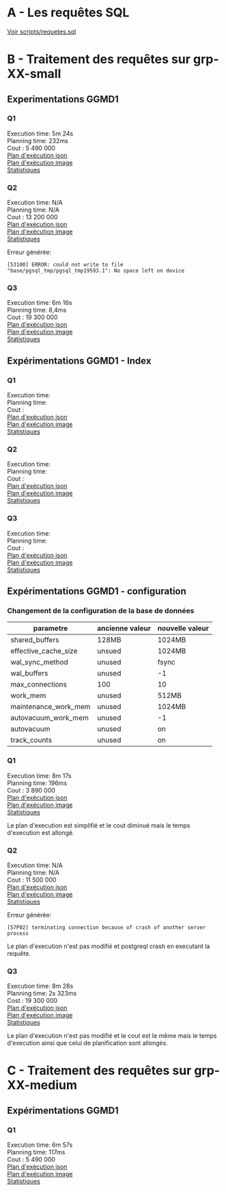 # A - Les requêtes SQL

[Voir scripts/requetes.sql](scripts/requetes.sql)

# B - Traitement des requêtes sur grp-XX-small

## Experimentations GGMD1

### Q1
Execution time: 5m 24s  
Planning time: 232ms  
Cout : 5 490 000  
[Plan d'exécution json](plan_execution/small/q1/Q1_small_base_on_personne.json)  
[Plan d'exécution image](plan_execution/small/q1/Q1_small_base_on_personne.png)  
[Statistiques](plan_execution/small/q1/Q1_small_base_on_personne_stats.png)  

### Q2
Execution time: N/A  
Planning time: N/A  
Cout : 13 200 000  
[Plan d'exécution json](plan_execution/small/q2/Q2_small_base_on_personne.json)  
[Plan d'exécution image](plan_execution/small/q2/Q2_small_base_on_personne.png)  
[Statistiques](plan_execution/small/q2/Q2_small_base_on_personne_stats.png)  

Erreur générée:
```log
[53100] ERROR: could not write to file "base/pgsql_tmp/pgsql_tmp19593.1": No space left on device
```

### Q3
Execution time: 6m 16s  
Planning time: 8,4ms  
Cout : 19 300 000  
[Plan d'exécution json](plan_execution/small/q3/Q3_small_base_on_personne_clean.json)  
[Plan d'exécution image](plan_execution/small/q3/Q3_small_base_on_personne_clean.png)  
[Statistiques](plan_execution/small/q3/Q3_small_base_on_personne_clean_stats.png)  

## Expérimentations GGMD1 - Index 

### Q1
Execution time:   
Planning time:   
Cout :  
[Plan d'exécution json](plan_execution/small/q1/Q1_small_index_on_personne.json)  
[Plan d'exécution image](plan_execution/small/q1/Q1_small_index_on_personne.png)  
[Statistiques](plan_execution/small/q1/Q1_small_index_on_personne_stats.png)  

### Q2
Execution time:   
Planning time:   
Cout :  
[Plan d'exécution json](plan_execution/small/q2/Q2_small_index_on_personne.json)  
[Plan d'exécution image](plan_execution/small/q2/Q2_small_index_on_personne.png)  
[Statistiques](plan_execution/small/q2/Q2_small_index_on_personne_stats.png)  

### Q3
Execution time:   
Planning time:   
Cout :  
[Plan d'exécution json](plan_execution/small/q3/Q3_small_index_on_personne_clean.json)  
[Plan d'exécution image](plan_execution/small/q3/Q3_small_index_on_personne_clean.png)  
[Statistiques](plan_execution/small/q3/Q3_small_index_on_personne_stats_clean.png)  

## Expérimentations GGMD1 - configuration 

### Changement de la configuration de la base de données

| parametre | ancienne valeur | nouvelle valeur |
|-|-|-|
| shared_buffers | 128MB | 1024MB |
| effective_cache_size | unsued | 1024MB |
| wal_sync_method |unused | fsync |
| wal_buffers | unused | -1 |
| max_connections | 100 | 10 |
| work_mem | unused | 512MB |
| maintenance_work_mem | unused | 1024MB |
| autovacuum_work_mem | unused | -1 |
| autovacuum | unused | on |
| track_counts | unused | on |

### Q1
Execution time: 8m 17s  
Planning time: 196ms  
Cout : 3 890 000  
[Plan d'exécution json](plan_execution/small/q1/Q1_small_config_opti_on_personne.json)  
[Plan d'exécution image](plan_execution/small/q1/Q1_small_config_opti_on_personne.png)  
[Statistiques](plan_execution/small/q1/Q1_small_config_opti_on_personne_stats.png)  

Le plan d'execution est simplifié et le cout diminué mais le temps d'execution est allongé.

### Q2

Execution time: N/A  
Planning time: N/A  
Cout :  11 500 000  
[Plan d'exécution json](plan_execution/small/q2/Q2_small_config_opti_on_personne.json)  
[Plan d'exécution image](plan_execution/small/q2/Q2_small_config_opti_on_personne.png)  
[Statistiques](plan_execution/small/q2/Q2_small_config_opti_on_personne_stats.png)

Erreur générée:
```log
[57P02] terminating connection because of crash of another server process
```

Le plan d'execution n'est pas modifié et postgreql crash en executant la requête.

### Q3

Execution time: 8m 28s  
Planning time: 2s 323ms  
Cost : 19 300 000  
[Plan d'exécution json](plan_execution/small/q3/Q3_small_config_opti_on_personne_clean.json)  
[Plan d'exécution image](plan_execution/small/q3/Q3_small_config_opti_on_personne_clean.png)  
[Statistiques](plan_execution/small/q3/Q3_small_config_opti_on_personne_clean_stats.png)  

Le plan d'execution n'est pas modifié et le cout est le même mais le temps d'execution ainsi que celui de planification sont allongés.

# C - Traitement des requêtes sur grp-XX-medium

## Expérimentations GGMD1

### Q1
Execution time: 6m 57s  
Planning time: 117ms  
Cout : 5 490 000  
[Plan d'exécution json](plan_execution/medium/q1/Q1_medium_base_on_personne.json)  
[Plan d'exécution image](plan_execution/medium/q1/Q1_medium_base_on_personne.png)  
[Statistiques](plan_execution/medium/q1/Q1_medium_base_on_personne_stats.png)  
